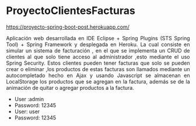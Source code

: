 # ProyectoClientesFacturas
https://proyecto-spring-boot-post.herokuapp.com/
<p align="justify">Aplicación web desarrollada en IDE Eclipse + Spring Plugins (STS Spring Tool) + Spring Framework y desplegada en Heroku. La cual consiste en simular un sistema de facturación , en el que se implementa un CRUD de clientes al que solo tiene acceso al administrador ,esto mediante el uso Spring Security. Estos clientes pueden tener facturas que solo se pueden crear o eliminar ,los productos de estas facturas son llamados mediante un autocompletado hecho en Ajax y usando Javascript se almacenan en LocalStorage los productos que se agregan en la factura, además se de la animación de quitar o agregar productos a la factura.</p>
<ul>
<li>User :admin</li>
<li>Password: 12345</li>
<li>User: user</li>
<li>Password: 12345</li>
</ul>
